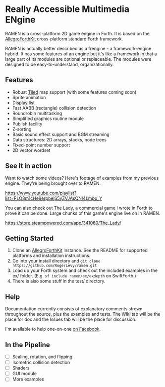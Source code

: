 # Really Accessible Multimedia ENgine

RAMEN is a cross-platform 2D game engine in Forth.  It is based on the [AllegroForthKit](https://github.com/RogerLevy/AllegroForthKit) cross-platform standard Forth framework.

RAMEN is actually better described as a frengine - a framework-engine hybrid.  It has some features of an engine but it's like a framework in that a large part of its modules are optional or replaceable.  The modules were designed to be easy-to-understand,  organizationally.

## Features

- Robust [Tiled](https://www.mapeditor.org/) map support (with some features coming soon)
- Sprite animation
- Display list 
- Fast AABB (rectangle) collision detection
- Roundrobin multitasking
- Simplified graphics routine module
- Publish facility
- Z-sorting
- Basic sound effect support and BGM streaming
- Data structures: 2D arrays, stacks, node trees
- Fixed-point number support
- 2D vector wordset

## See it in action

Want to watch some videos?  Here's footage of examples from my previous engine.  They're being brought over to RAMEN.  

https://www.youtube.com/playlist?list=PLO8m1cHe8erpbejS5yZVJAsQNI4Lmpo_Y

You can also check out The Lady, a commercial game I wrote in Forth to prove it can be done.  Large chunks of this game's engine live on in RAMEN.

https://store.steampowered.com/app/341060/The_Lady/

## Getting Started

1. Clone an [AllegroForthKit](https://github.com/RogerLevy/AllegroForthKit) instance. See the README for supported platforms and installation instructions.
1. Go into your install directory and `git clone https://github.com/RogerLevy/ramen.git` 
1. Load up your Forth system and check out the included examples in the ex/ folder.  (E.g. `sf include ramen/ex/exdepth` on SwiftForth.)
1. There is also some stuff in the test/ directory.

## Help

Documentation currently consists of explanatory comments strewn throughout the source, plus the examples and tests.  The Wiki tab will be the place for dox and the Issues tab will be the place for discussion.

I'm available to help one-on-one [on Facebook](https://www.facebook.com/inkajoo).  

## In the Pipeline

- [ ] Scaling, rotation, and flipping
- [ ] Isometric collision detection
- [ ] Shaders
- [ ] GUI module
- [ ] More examples
